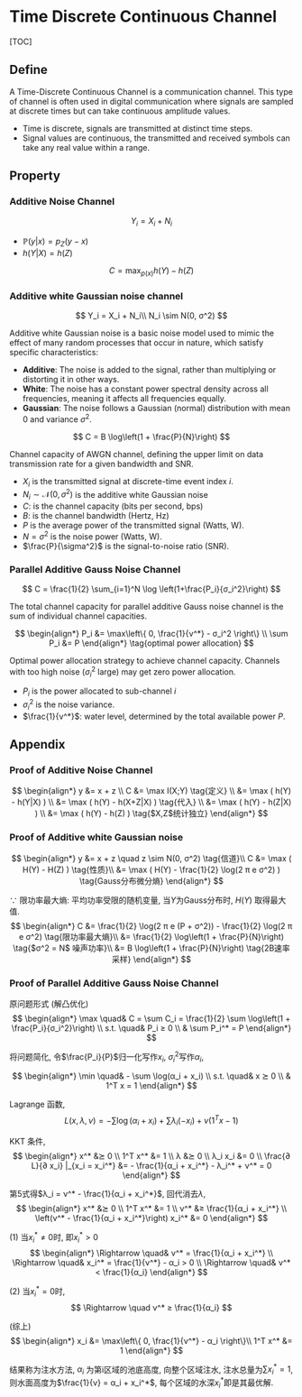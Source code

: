 # Time Discrete Continuous Channel

[TOC]

## Define

A Time-Discrete Continuous Channel is a communication channel. This type of channel is often used in digital communication where signals are sampled at discrete times but can take continuous amplitude values.

- Time is discrete, signals are transmitted at distinct time steps.
- Signal values are continuous, the transmitted and received symbols can take any real value within a range.

## Property

### Additive Noise Channel

$$
Y_i = X_i + N_i
$$

- $\mathbb P(y|x) = p_Z(y - x)$
- $h(Y|X) = h(Z)$

$$
C = \max_{p(x)} h(Y) - h(Z)
$$

### Additive white Gaussian noise channel

$$
Y_i = X_i + N_i\\ N_i \sim N(0, σ^2)
$$

Additive white Gaussian noise is a basic noise model used to mimic the effect of many random processes that occur in nature, which satisfy specific characteristics:

  - **Additive**: The noise is added to the signal, rather than multiplying or distorting it in other ways.
  - **White**: The noise has a constant power spectral density across all frequencies, meaning it affects all frequencies equally.
  - **Gaussian**: The noise follows a Gaussian (normal) distribution with mean 0 and variance $\sigma^2$.


$$
C = B \log\left(1 + \frac{P}{N}\right)
$$

Channel capacity of AWGN channel, defining the upper limit on data transmission rate for a given bandwidth and SNR.

- $X_i$ is the transmitted signal at discrete-time event index $i$.
- $N_i \sim \mathcal{N}(0, \sigma^2)$ is the additive white Gaussian noise
- $C$: is the channel capacity (bits per second, bps)
- $B$: is the channel bandwidth (Hertz, Hz)
- $P$ is the average power of the transmitted signal (Watts, W).
- $N = \sigma^2$ is the noise power (Watts, W).
- $\frac{P}{\sigma^2}$ is the signal-to-noise ratio (SNR).

### Parallel Additive Gauss Noise Channel

$$
C = \frac{1}{2} \sum_{i=1}^N \log \left(1+\frac{P_i}{σ_i^2}\right)
$$

The total channel capacity for parallel additive Gauss noise channel is the sum of individual channel capacities.

$$
\begin{align*}
P_i &= \max\left\{ 0, \frac{1}{ν^*} - σ_i^2 \right\}  \\
\sum P_i &= P
\end{align*} \tag{optimal power allocation}
$$

Optimal power allocation strategy to achieve channel capacity. Channels with too high noise ($σ_i^2$ large) may get zero power allocation.

- $P_i$ is the power allocated to sub-channel $i$
- $σ_i^2$ is the noise variance.
- $\frac{1}{ν^*}$: water level, determined by the total available power $P$.

## Appendix

### Proof of Additive Noise Channel

$$
\begin{align*}
y &= x + z  \\
C &= \max I(X;Y)  \tag{定义}  \\
&= \max ( h(Y) - h(Y|X) )  \\
&= \max ( h(Y) - h(X+Z|X) )  \tag{代入}  \\
&= \max ( h(Y) - h(Z|X) )  \\
&= \max ( h(Y) - h(Z) )  \tag{$X,Z$统计独立}
\end{align*}
$$

### Proof of Additive white Gaussian noise
$$
\begin{align*}
y &= x + z  \quad z \sim N(0, σ^2)  \tag{信道}\\
C &= \max ( H(Y) - H(Z) )  \tag{性质}\\
  &= \max ( H(Y) - \frac{1}{2} \log(2 π e σ^2) )  \tag{Gauss分布微分熵}
\end{align*}
$$

$\because$ 限功率最大熵: 平均功率受限的随机变量, 当$Y$为Gauss分布时, $H(Y)$ 取得最大值.
$$
\begin{align*}
C &= \frac{1}{2} \log(2 π e (P + σ^2)) - \frac{1}{2} \log(2 π e σ^2)  \tag{限功率最大熵}\\
  &= \frac{1}{2} \log\left(1 + \frac{P}{N}\right)  \tag{$σ^2 = N$ 噪声功率}\\
  &= B \log\left(1 + \frac{P}{N}\right)  \tag{2B速率采样}
\end{align*}
$$

### Proof of Parallel Additive Gauss Noise Channel

原问题形式   (解凸优化) 
$$
\begin{align*}
\max \quad& C = \sum C_i = \frac{1}{2} \sum \log\left(1 + \frac{P_i}{σ_i^2}\right)  \\
s.t. \quad& P_i ≥ 0  \\
  & \sum P_i^* = P
\end{align*}
$$

  将问题简化, 令$\frac{P_i}{P}$归一化写作$x_i$, $σ_i^2$写作$α_i$, 

$$
\begin{align*}
\min \quad& - \sum \log(α_i + x_i)  \\
s.t. \quad& x ⪰ 0  \\
  & 1^T x = 1
\end{align*}
$$

Lagrange 函数,
$$
L(x, λ, ν) = - \sum \log (α_i + x_i) + \sum λ_i (- x_i) + ν (1^T x - 1)
$$

KKT 条件,
$$
\begin{align*}
x^* &⪰ 0  \\
1^T x^* &= 1  \\
λ &⪰ 0  \\
λ_i x_i &= 0  \\
\frac{∂ L}{∂ x_i} |_{x_i = x_i^*} &= - \frac{1}{α_i + x_i^*} - λ_i^* + ν^* = 0
\end{align*}
$$

第5式得$λ_i = ν^* - \frac{1}{α_i + x_i^*}$, 回代消去$λ$, 
$$
\begin{align*}
x^* &⪰ 0  \\
1^T x^* &= 1  \\
ν^* &≥ \frac{1}{α_i + x_i^*}  \\
\left(ν^* - \frac{1}{α_i + x_i^*}\right) x_i^* &= 0
\end{align*}
$$

(1) 当$x_i^* ≠ 0$时, 即$x_i^* > 0$
$$
\begin{align*}
  \Rightarrow \quad& ν^* = \frac{1}{α_i + x_i^*}  \\
  \Rightarrow \quad& x_i^* = \frac{1}{ν^*} - α_i > 0  \\
  \Rightarrow \quad& ν^* < \frac{1}{α_i}
\end{align*}
$$

(2) 当$x_i^* = 0$时, 
$$
\Rightarrow \quad ν^* ≥ \frac{1}{α_i}
$$

(综上)
$$
\begin{align*}
  x_i &= \max\left\{ 0, \frac{1}{ν^*} - α_i \right\}\\
  1^T x^* &= 1
\end{align*}
$$

结果称为注水方法, $α_i$ 为第i区域的池底高度, 向整个区域注水, 注水总量为$\sum x_i^* = 1$, 则水面高度为$\frac{1}{ν} = α_i + x_i^*$, 每个区域的水深$x_i^*$即是其最优解.